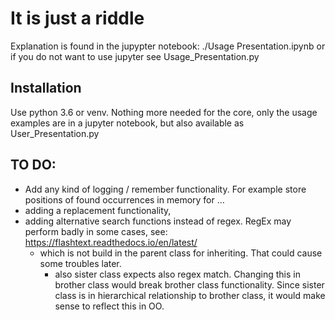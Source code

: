 # It is just a riddle

Explanation is found in the jupypter notebook: ./Usage Presentation.ipynb or if you do not want to use jupyter see Usage_Presentation.py

## Installation

Use python 3.6 or venv. Nothing more needed for the core, only the usage examples are in a jupyter notebook, but also available as User_Presentation.py


## TO DO:

- Add any kind of logging / remember functionality. For example store positions of found occurrences in memory for …
- adding a replacement functionality,
- adding alternative search functions instead of regex. RegEx may perform badly in some cases, see: https://flashtext.readthedocs.io/en/latest/  
  - which is not build in the parent class for inheriting. That could cause some troubles later.
    - also sister class expects also regex match. Changing this in brother class would break brother class functionality. Since sister class is in hierarchical relationship to brother class, it would make sense to reflect this in OO.
    
